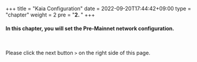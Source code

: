 +++
title = "Kaia Configuration"
date = 2022-09-20T17:44:42+09:00
type = "chapter"
weight = 2
pre = "<b>2. </b>"
+++

#### In this chapter, you will set the Pre-Mainnet network configuration.

&nbsp; 
&nbsp; 
&nbsp; 

Please click the next button ```>``` on the right side of this page.
